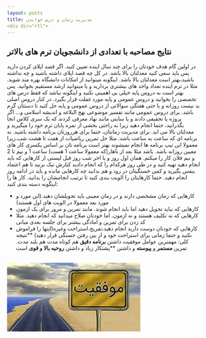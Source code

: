```yaml
---
layout: posts
title: مدیریت زمان و درس خواندن
<div dir="rtl">
---
```


## نتایج مصاحبه با تعدادی از دانشجویان ترم های بالاتر
در اولین گام هدف خودتان را برای چند سال اینده تعیین کنید. اگر قصد اپلای کردن دارید پس باید سعی کنید معدلتان بالا باشد. در کل چه قصد اپلای داشته باشید و چه نداشته باشید،بهتر است معدلتان بالا باشد. اینگونه میتوانید از امکانات دانشگاه بهره مند شوید. مثلا در ترم اینده تعداد واحد های بیشتری بردارید و یا میتوانید ارشد مستقیم بخوانید. پس بهتر است به دروس پایه خیلی بی اهمیتی نکنید و اینگونه نباشد که فقط درس های تخصصی را بخوانید و دروس عمومی و پایه مورد غفلت قرار بگیرد. در کنار دروس اصلی بد نیست روزانه و یا حتی هفتگی سوالاتی از دروس عمومی و پایه حل کنید تا دستتان گرم باشد. برای دروس عمومی مانند تفسیر موضوعی نهج البلاغه و اندیشه اسلامی و... اگر پروژه یا تحقیقی دادند و یا سایتی مانند نهاد معرفی کردند که یک سری کلاس انجا بگذرانید، حتما انجام دهید زیرا به راحتی بخشی از نمره پایان ترم خود را میگیرید و معدلتان بالا می اید.
برای مدیریت زمانتان، حتما برای هرروزتان برنامه داشته باشید. نه برنامه ای که ساعت به ساعت باشد. مثلا حل تمرین ریاضیات از هفت تا هشت شب.زیرا معمولا این تیپ برنامه ها انجام نمیشوند بهتر است برنامه تان بر اساس یکسری کار های معیین روزانه باشد. باشد مثلا بعد از ناهار(که معمولا ساعت 1 هست) ساعت 1 و نیم تا 2 و نیم فلان کار را میکنم. همان اول روز و یا اخر شب روز قبل لیستی از کارهایی که باید انجام دهید تهیه کنید و در طی روز هرکدام را که انجام دادید کنارش تیک بزنید تا هم اعتماد بنفس بگیرید و کمی خستگیتان در رود و هم بدانید چه کارهایی مانده و باید در ادامه روز انجام دهید. حتما کارهایتان را الویت بندی کنید تا ترتیب انجامشان را بدانید. کار ها را اینگونه دسته بندی کنید:
- کارهایی که زمان مشخصی دارند و در زمان معینی باید تحویلشان دهید.(این مورد و مورد بعد معمولا در الویت های اول هستند)
- کارهایی که نباید تحویل دهید اما باید انجام شوند. مانند تمرین و مرور برای یک ازمون
- کارهایی که نه تکلیف هستند و نه ازمون. اما خودتان صلاح میدانید که انجام دهید. مثلا کد زدن برای تمرین و امادگی بیشتر برای جلسه بعدی مبانی
- کارهایی که خودتان دوست دارید انجام دهید،تفریح،استراحت وغیره(اینها را فراموش نکنید و حتما زمانی برای استراحت خود و از بین رفتن خستگی قرار دهید)
**نتیجه کلی: مهمترین عوامل موفقیت داشتن **برنامه دقیق** هم کوتاه مدت هم بلند مدت. تمرین **مستمر** و **پیوسته** و داشتن **پشتکار زیاد
و داشتن **روحیه بالا و قوی** است

![harekat dar masire movafaghiat](/assets/images/mo2.jpg)
---


